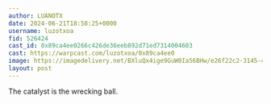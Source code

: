 ```yaml
---
author: LUANOTX
date: 2024-06-21T18:58:25+0000
username: luzotxoa
fid: 526424
cast_id: 0x89ca4ee0266c426de36eeb892d71ed7314004603
cast: https://warpcast.com/luzotxoa/0x89ca4ee0
image: https://imagedelivery.net/BXluQx4ige9GuW0Ia56BHw/e26f22c2-3145-4dbc-6496-5cc181819900/original
layout: post
---
```

The catalyst is the wrecking ball.  

<img src='https://imagedelivery.net/BXluQx4ige9GuW0Ia56BHw/e26f22c2-3145-4dbc-6496-5cc181819900/original' alt='' referrerpolicy='no-referrer'/>